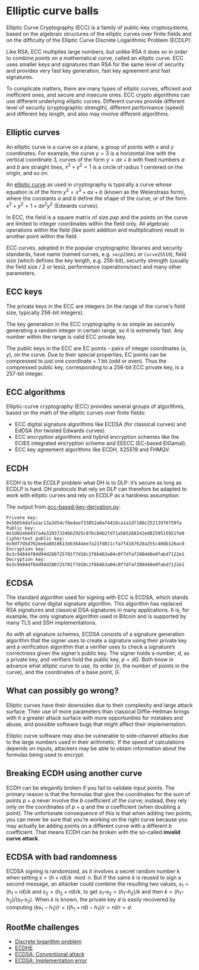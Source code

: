 # Elliptic curve balls

Elliptic Curve Cryptography (ECC) is a family of public-key cryptosystems, based on the algebraic structures of the elliptic curves over finite fields and on the difficulty of the Elliptic Curve Discrete Logarithmic Problem (ECDLP).

Like RSA, ECC multiplies large numbers, but unlike RSA it does so in order to combine points on a mathematical curve, called an elliptic curve. ECC uses smaller keys and signatures than RSA for the same level of security and provides very fast key generation, fast key agreement and fast signatures.

To complicate matters, there are many types of elliptic curves, efficient and inefficient ones, and secure and insecure ones. ECC crypto algorithms can use different underlying elliptic curves. Different curves provide different level of security (cryptographic strength), different performance (speed) and different key length, and also may involve different algorithms.

## Elliptic curves

An elliptic curve is a curve on a plane, a group of points with $x$ and $y$ coordinates. For example, the curve $y = 3$ is a horizontal line with the vertical coordinate 3, curves of the form $y = ax + b$ with fixed numbers $a$ and $b$ are straight lines, $x^2 + y^2 = 1$ is a circle of radius $1$ centered on the origin, and so on.

An [elliptic curve](https://www.desmos.com/calculator/ialhd71we3) as used in cryptography is typically a curve whose equation is of the form $y^2 = x^3 + ax + b$ (known as the Weierstrass form), where the constants $a$ and $b$ define the shape of the curve, or of the form $x^2 + y^2 = 1 + dx^2y^2$ (Edwards curves).

In ECC, the field is a square matrix of size $p x p$ and the points on the curve are limited to integer coordinates within the field only. All algebraic operations within the field (like point addition and multiplication) result in another point within the field. 

ECC curves, adopted in the popular cryptographic libraries and security standards, have name (named curves, e.g. `secp256k1` or `Curve25519`), field size (which defines the key length, e.g. 256-bit), security strength (usually the field size / 2 or less), performance (operations/sec) and many other parameters.

## ECC keys

The private keys in the ECC are integers (in the range of the curve's field size, typically 256-bit integers).

The key generation in the ECC cryptography is as simple as securely generating a random integer in certain range, so it is extremely fast. Any number within the range is valid ECC private key.

The public keys in the ECC are EC points - pairs of integer coordinates $(x, y)$, on the curve. Due to their special properties, EC points can be compressed to just one coordinate + 1 bit (odd or even). Thus the compressed public key, corresponding to a 256-bit ECC private key, is a 257-bit integer.

## ECC algorithms

Elliptic-curve cryptography (ECC) provides several groups of algorithms, based on the math of the elliptic curves over finite fields:

* ECC digital signature algorithms like ECDSA (for classical curves) and EdDSA (for twisted Edwards curves).
* ECC encryption algorithms and hybrid encryption schemes like the ECIES integrated encryption scheme and EEECC (EC-based ElGamal).
* ECC key agreement algorithms like ECDH, X25519 and FHMQV.

## ECDH

ECDH is to the ECDLP problem what DH is to DLP: it’s secure as long as ECDLP is hard. DH protocols that rely on DLP can therefore be adapted to work with elliptic curves and rely on ECDLP as a hardness assumption.

The output from [ecc-based-key-derivation.py](https://github.com/tymyrddin/scripts-modern-ciphers/blob/main/ecc/ecc-based-key-derivation.py):

```text
Private key: 0x56654dafa1ac13a3d54cf6edeef33852a0a74418ca1a1d7180c25213976759fa
Public key: 0x1d02eb6437a4e32037324bb2925c87bc84b2fd71a565268242ed8259515921fe0
Ciphertext public key: 0x9df7d5d762ee6a8018613eb3644ee7a21fd811cfa7f4167628a255c40db126ac0
Encryption key: 0x3c94844f84d94d280725701f7d18c2f6b463a04c0f7dfaf208d48e0fabd7122e1
Decryption key: 0x3c94844f84d94d280725701f7d18c2f6b463a04c0f7dfaf208d48e0fabd7122e1
```

## ECDSA

The standard algorithm used for signing with ECC is ECDSA, which stands for elliptic curve digital signature algorithm. This algorithm has replaced RSA signatures and classical DSA signatures in many applications. It is, for example, the only signature algorithm used in Bitcoin and is supported by many TLS and SSH implementations.

As with all signature schemes, ECDSA consists of a signature generation algorithm that the signer uses to create a signature using their private key and a verification algorithm that a verifier uses to check a signature’s correctness given the signer’s public key. The signer holds a number, $d$, as a private key, and verifiers hold the public key, $p = dG$. Both know in advance what elliptic curve to use, its order ($n$, the number of points in the curve), and the coordinates of a base point, $G$.

## What can possibly go wrong?

Elliptic curves have their downsides due to their complexity and large attack surface. Their use of more parameters than classical Diffie–Hellman brings with it a greater attack surface with more opportunities for mistakes and abuse, and possible software bugs that might affect their implementation.

Elliptic curve software may also be vulnerable to side-channel attacks due to the large numbers used in their arithmetic. If the speed of calculations depends on inputs, attackers may be able to obtain information about the formulas being used to encrypt.

## Breaking ECDH using another curve

ECDH can be elegantly broken if you fail to validate input points. The primary reason is that the formulas that give the coordinates for the sum of points $p + q$ never involve the $b$ coefficient of the curve; instead, they rely only on the coordinates of $p + q$ and the $a$ coefficient (when doubling a point). The unfortunate consequence of this is that when adding two points, you can never be sure that you’re working on the right curve because you may actually be adding points on a different curve with a different $b$ coefficient. That means ECDH can be broken with the so-called **invalid curve attack**.

## ECDSA with bad randomness

ECDSA signing is randomized, as it involves a secret random number $k$ when setting $s = (h + rd) / k \mod n$. But if the same $k$ is reused to sign a second message, an attacker could combine the resulting two values, $s_1 = (h_1 + rd) / k$ and $s_2 = (h_2 + rd) / k$, to get $s_1 – s_2 = (h_1 – h_2) / k$ and then
$k = (h_1 – h_2) / (s_1 – s_2)$. When $k$ is known, the private key $d$ is easily recovered by computing $(ks_1 − h_1)/r = ((h_1 + rd ) − h_1)/r = rd/r = d$.

## RootMe challenges

* [Discrete logarithm problem](../ecc/discrete-log.md)
* [ECDHE](../ecc/ecdhe.md)
* [ECDSA: Conventional attack](../ecc/ecdsa-conventional.md)
* [ECDSA: Implementation error](../ecc/ecdsa-error.md)